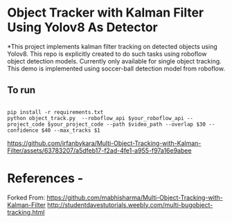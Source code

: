 # Object Tracker with Kalman Filter Using Yolov8 As Detector

*This project implements kalman filter tracking on detected objects using Yolov8. This repo is explicitly created to do such tasks using roboflow object detection models. Currently only available for single object tracking. This demo is implemented using soccer-ball detection model from roboflow.

## To run

```

pip install -r requirements.txt
python object_track.py  --roboflow_api $your_roboflow_api --project_code $your_project_code --path $video_path --overlap $30 --confidence $40 --max_tracks $1

```




https://github.com/irfanbykara/Multi-Object-Tracking-with-Kalman-Filter/assets/63783207/a5dfeb17-f2ad-4fe1-a955-f97a16e9abee




# References -
Forked From: https://github.com/mabhisharma/Multi-Object-Tracking-with-Kalman-Filter
http://studentdavestutorials.weebly.com/multi-bugobject-tracking.html
